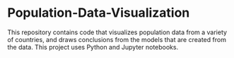 # Population-Data-Visualization
This repository contains code that visualizes population data from a variety of countries, and draws conclusions from the models that are created from the data. This project uses Python and Jupyter notebooks. 
